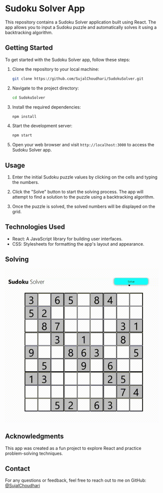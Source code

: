 # Sudoku Solver App

This repository contains a Sudoku Solver application built using React. The app allows you to input a Sudoku puzzle and automatically solves it using a backtracking algorithm.

## Getting Started

To get started with the Sudoku Solver app, follow these steps:

1. Clone the repository to your local machine:

   ```bash
   git clone https://github.com/SujalChoudhari/SudokuSolver.git
   ```

2. Navigate to the project directory:

   ```bash
   cd SudokuSolver
   ```

3. Install the required dependencies:

   ```bash
   npm install
   ```

4. Start the development server:

   ```bash
   npm start
   ```

5. Open your web browser and visit `http://localhost:3000` to access the Sudoku Solver app.

## Usage

1. Enter the initial Sudoku puzzle values by clicking on the cells and typing the numbers.

2. Click the "Solve" button to start the solving process. The app will attempt to find a solution to the puzzle using a backtracking algorithm.

3. Once the puzzle is solved, the solved numbers will be displayed on the grid.

## Technologies Used

- React: A JavaScript library for building user interfaces.
- CSS: Stylesheets for formatting the app's layout and appearance.

## Solving

![Solving](./public/solving.gif)

## Acknowledgments

This app was created as a fun project to explore React and practice problem-solving techniques.

## Contact

For any questions or feedback, feel free to reach out to me on GitHub: [@SujalChoudhari](https://github.com/SujalChoudhari)